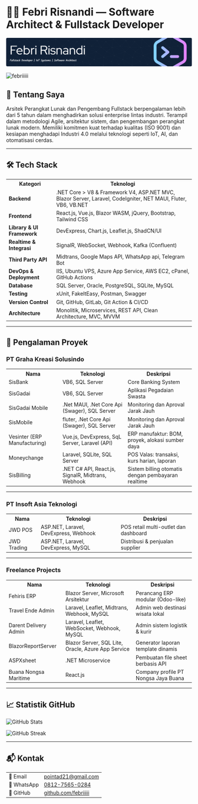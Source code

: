 # 👨‍💻 Febri Risnandi — Software Architect & Fullstack Developer

![Header](github-header-image.png)

<p align="left">
  <img src="https://komarev.com/ghpvc/?username=febriiiii&label=Profile%20views&color=0e75b6&style=flat" alt="febriiiii" />
</p>

## 🧠 Tentang Saya

Arsitek Perangkat Lunak dan Pengembang Fullstack berpengalaman lebih dari 5 tahun dalam menghadirkan solusi enterprise lintas industri. Terampil dalam metodologi Agile, arsitektur sistem, dan pengembangan perangkat lunak modern. Memiliki komitmen kuat terhadap kualitas (ISO 9001) dan kesiapan menghadapi Industri 4.0 melalui teknologi seperti IoT, AI, dan otomatisasi cerdas.

---

## 🛠️ Tech Stack

<table>
  <tr>
    <th>Kategori</th>
    <th>Teknologi</th>
  </tr>
  <tr>
    <td><strong>Backend</strong></td>
    <td>.NET Core > V8 & Framework V4, ASP.NET MVC, Blazor Server, Laravel, CodeIgniter, NET MAUI, Fluter, VB6, VB.NET</td>
  </tr>
  <tr>
    <td><strong>Frontend</strong></td>
    <td>React.js, Vue.js, Blazor WASM, jQuery, Bootstrap, Tailwind CSS</td>
  </tr>
  <tr>
    <td><strong>Library & UI Framework</strong></td>
    <td>DevExpress, Chart.js, Leaflet.js, ShadCN/UI</td>
  </tr>
  <tr>
    <td><strong>Realtime & Integrasi</strong></td>
    <td>SignalR, WebSocket, Webhook, Kafka (Confluent)</td>
  </tr>
  <tr>
    <td><strong>Third Party API</strong></td>
    <td>Midtrans, Google Maps API, WhatsApp api, Telegram Bot</td>
  </tr>
  <tr>
    <td><strong>DevOps & Deployment</strong></td>
    <td>IIS, Ubuntu VPS, Azure App Service, AWS EC2, cPanel, GitHub Actions</td>
  </tr>
  <tr>
    <td><strong>Database</strong></td>
    <td>SQL Server, Oracle, PostgreSQL, SQLite, MySQL</td>
  </tr>
  <tr>
    <td><strong>Testing</strong></td>
    <td>xUnit, FakeItEasy, Postman, Swagger</td>
  </tr>
  <tr>
    <td><strong>Version Control</strong></td>
    <td>Git, GitHub, GitLab, Git Action & CI/CD</td>
  </tr>
  <tr>
    <td><strong>Architecture</strong></td>
    <td>Monolitik, Microservices, REST API, Clean Architecture, MVC, MVVM</td>
  </tr>
</table>


---

## 🏢 Pengalaman Proyek

### PT Graha Kreasi Solusindo

<table>
  <tr><th>Nama</th><th>Teknologi</th><th>Deskripsi</th></tr>
  <tr>
    <td>SisBank</td>
    <td>VB6, SQL Server</td>
    <td>Core Banking System</td>
  </tr>
  <tr>
    <td>SisGadai</td>
    <td>VB6, SQL Server</td>
    <td>Aplikasi Pegadaian Swasta</td>
  </tr>
  <tr>
    <td>SisGadai Mobile</td>
    <td>.Net MAUI, .Net Core Api (Swager), SQL Server</td>
    <td>Monitoring dan Aproval Jarak Jauh</td>
  </tr>
  <tr>
    <td>SisMobile</td>
    <td>fluter, .Net Core Api (Swager), SQL Server</td>
    <td>Monitoring dan Aproval Jarak Jauh</td>
  </tr>
  <tr>
    <td>Vesinter (ERP Manufacturing)</td>
    <td>Vue.js, DevExpress, SqL Server, Laravel (API)</td>
    <td>ERP manufaktur: BOM, proyek, alokasi sumber daya</td>
  </tr>
  <tr>
    <td>Moneychange</td>
    <td>Laravel, SQLite, SQL Server</td>
    <td>POS Valas: transaksi, kurs harian, laporan</td>
  </tr>
  <tr>
    <td>SisBilling</td>
    <td>.NET C# API, React.js, SignalR, Midtrans, Webhook</td>
    <td>Sistem billing otomatis dengan pembayaran realtime</td>
  </tr>
</table>

---

### PT Insoft Asia Teknologi

<table>
  <tr><th>Nama</th><th>Teknologi</th><th>Deskripsi</th></tr>
  <tr>
    <td>JWD POS</td>
    <td>ASP.NET, Laravel, DevExpress, Webhook</td>
    <td>POS retail multi-outlet dan dashboard</td>
  </tr>
  <tr>
    <td>JWD Trading</td>
    <td>ASP.NET, Laravel, DevExpress, MySQL</td>
    <td>Distribusi & penjualan supplier</td>
  </tr>
</table>

---

### Freelance Projects

<table>
  <tr><th>Nama</th><th>Teknologi</th><th>Deskripsi</th></tr>
  <tr>
    <td>Fehiris ERP</td>
    <td>Blazor Server, Microsoft Arsitektur</td>
    <td>Perancang ERP modular (Odoo-like)</td>
  </tr>
  <tr>
    <td>Travel Ende Admin</td>
    <td>Laravel, Leaflet, Midtrans, Webhook, MySQL</td>
    <td>Admin web destinasi wisata lokal</td>
  </tr>
  <tr>
    <td>Darent Delivery Admin</td>
    <td>Laravel, Leaflet, WebSocket, Webhook, MySQL</td>
    <td>Admin sistem logistik & kurir</td>
  </tr>
  <tr>
    <td>BlazorReportServer</td>
    <td>Blazor Server, SQL Lite, Oracle, Azure App Service</td>
    <td>Generator laporan template dinamis</td>
  </tr>
  <tr>
    <td>ASPXsheet</td>
    <td>.NET Microservice</td>
    <td>Pembuatan file sheet berbasis API</td>
  </tr>
  <tr>
    <td>Buana Nongsa Maritime</td>
    <td>React.js</td>
    <td>Company profile PT Nongsa Jaya Buana</td>
  </tr>
</table>

---

## 📈 Statistik GitHub

<p>
  <img src="https://github-readme-stats.vercel.app/api?username=febriiiii&show_icons=true&locale=en" alt="GitHub Stats" />
</p>
<p>
  <img src="https://github-readme-streak-stats.herokuapp.com/?user=febriiiii&" alt="GitHub Streak" />
</p>

---

## 📬 Kontak

<table>
  <tr><td>📧 Email</td><td><a href="mailto:pointad21@gmail.com">pointad21@gmail.com</a></td></tr>
  <tr><td>📱 WhatsApp</td><td><a href="https://wa.me/6281275650284">0812-7565-0284</a></td></tr>
  <tr><td>🔗 GitHub</td><td><a href="https://github.com/febriiiii">github.com/febriiiii</a></td></tr>
</table>

